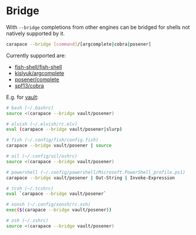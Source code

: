 # Bridge

With `--bridge` completions from other engines can be bridged for shells not natively supported by it.

```sh
carapace --bridge [command]/[argcomplete|cobra|posener]
```

Currently supported are:
- [fish-shell/fish-shell](https://github.com/fish-shell/fish-shell)
- [kislyuk/argcomplete](https://github.com/kislyuk/argcomplete)
- [posener/complete](https://github.com/posener/complete)
- [spf13/cobra](https://github.com/spf13/cobra)

E.g. for [vault](https://www.vaultproject.io/):
```sh
# bash (~/.bashrc)
source <(carapace --bridge vault/posener)

# elvish (~/.elvish/rc.elv)
eval (carapace --bridge vault/posener|slurp)

# fish (~/.config/fish/config.fish)
carapace --bridge vault/posener | source

# oil (~/.config/oil/oshrc)
source <(carapace --bridge vault/posener)

# powershell (~/.config/powershell/Microsoft.PowerShell_profile.ps1)
carapace --bridge vault/posener | Out-String | Invoke-Expression

# tcsh (~/.tcshrc)
eval `carapace --bridge vault/posener`

# xonsh (~/.config/xonsh/rc.xsh)
exec($(carapace --bridge vault/posener))

# zsh (~/.zshrc)
source <(carapace --bridge vault/posener)
```
